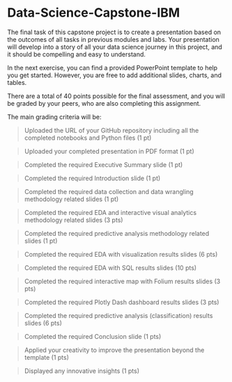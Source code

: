 # Data-Science-Capstone-IBM

The final task of this capstone project is to create a presentation based on the outcomes of all tasks in previous modules and labs. Your presentation will develop into a story of all your data science journey in this project, and it should be compelling and easy to understand.

In the next exercise, you can find a provided PowerPoint template to help you get started. However, you are free to add additional slides, charts, and tables.

There are a total of 40 points possible for the final assessment, and you will be graded by your peers, who are also completing this assignment.

The main grading criteria will be:

>Uploaded the URL of your GitHub repository including all the completed notebooks and Python files (1 pt)

>Uploaded your completed presentation in PDF format (1 pt)

>Completed the required Executive Summary slide (1 pt)

>Completed the required Introduction slide (1 pt)

>Completed the required data collection and data wrangling methodology related slides (1 pt)

>Completed the required EDA and interactive visual analytics methodology related slides (3 pts)

>Completed the required predictive analysis methodology related slides (1 pt)

>Completed the required EDA with visualization results slides (6 pts)

>Completed the required EDA with SQL results slides (10 pts)

>Completed the required interactive map with Folium results slides (3 pts)

>Completed the required Plotly Dash dashboard results slides (3 pts)

>Completed the required predictive analysis (classification) results slides (6 pts)

>Completed the required Conclusion slide (1 pts)

>Applied your creativity to improve the presentation beyond the template (1 pts)

>Displayed any innovative insights (1 pts)
